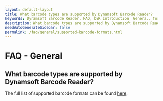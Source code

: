 ```yaml
---
layout: default-layout
title: What barcode types are supported by Dynamsoft Barcode Reader?
keywords: Dynamsoft Barcode Reader, FAQ, DBR Introduction, General, formats
description: What barcode types are supported by Dynamsoft Barcode Reader?
needAutoGenerateSidebar: false
permalink: /faq/general/supported-barcode-formats.html
---
```


# FAQ - General

## What barcode types are supported by Dynamsoft Barcode Reader?

The full list of supported barcode formats can be found [here](https://www.dynamsoft.com/barcode-reader/introduction/overview.html?ver=latest#barcode-formats).
